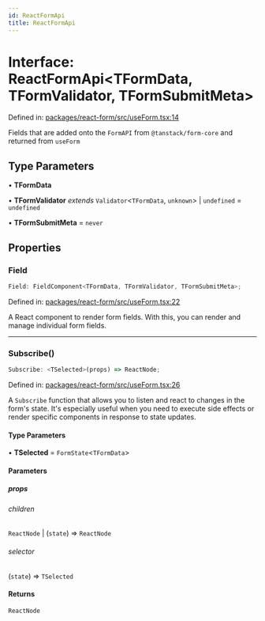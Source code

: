 ```yaml
---
id: ReactFormApi
title: ReactFormApi
---
```


# Interface: ReactFormApi\<TFormData, TFormValidator, TFormSubmitMeta\>

Defined in: [packages/react-form/src/useForm.tsx:14](https://github.com/TanStack/form/blob/main/packages/react-form/src/useForm.tsx#L14)

Fields that are added onto the `FormAPI` from `@tanstack/form-core` and returned from `useForm`

## Type Parameters

• **TFormData**

• **TFormValidator** *extends* `Validator`\<`TFormData`, `unknown`\> \| `undefined` = `undefined`

• **TFormSubmitMeta** = `never`

## Properties

### Field

```ts
Field: FieldComponent<TFormData, TFormValidator, TFormSubmitMeta>;
```

Defined in: [packages/react-form/src/useForm.tsx:22](https://github.com/TanStack/form/blob/main/packages/react-form/src/useForm.tsx#L22)

A React component to render form fields. With this, you can render and manage individual form fields.

***

### Subscribe()

```ts
Subscribe: <TSelected>(props) => ReactNode;
```

Defined in: [packages/react-form/src/useForm.tsx:26](https://github.com/TanStack/form/blob/main/packages/react-form/src/useForm.tsx#L26)

A `Subscribe` function that allows you to listen and react to changes in the form's state. It's especially useful when you need to execute side effects or render specific components in response to state updates.

#### Type Parameters

• **TSelected** = `FormState`\<`TFormData`\>

#### Parameters

##### props

###### children

`ReactNode` \| (`state`) => `ReactNode`

###### selector

(`state`) => `TSelected`

#### Returns

`ReactNode`
